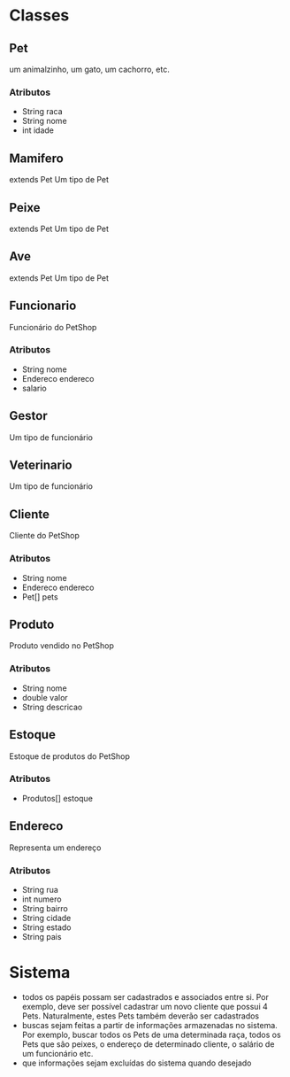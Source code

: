 # Classes

## Pet
um animalzinho, um gato, um cachorro, etc.

### Atributos
- String raca
- String nome
- int idade

## Mamifero
extends Pet
Um tipo de Pet

## Peixe
extends Pet
Um tipo de Pet

## Ave
extends Pet
Um tipo de Pet

## Funcionario
Funcionário do PetShop

### Atributos
- String nome
- Endereco endereco
- salario

## Gestor
Um tipo de funcionário

## Veterinario
Um tipo de funcionário

## Cliente
Cliente do PetShop

### Atributos
- String nome
- Endereco endereco
- Pet[] pets

## Produto
Produto vendido no PetShop

### Atributos
- String nome
- double valor
- String descricao

## Estoque
Estoque de produtos do PetShop

### Atributos
- Produtos[] estoque

## Endereco
Representa um endereço

### Atributos
- String rua
- int numero
- String bairro
- String cidade
- String estado
- String pais


# Sistema
- todos os papéis possam ser cadastrados e associados entre si. Por exemplo, deve ser possível cadastrar um novo cliente que possui 4 Pets. Naturalmente, estes Pets também deverão ser cadastrados
- buscas sejam feitas a partir de informações armazenadas no sistema. Por exemplo, buscar todos os Pets de uma determinada raça, todos os Pets que são peixes, o endereço de determinado cliente, o salário de um funcionário etc.
- que informações sejam excluídas do sistema quando desejado
